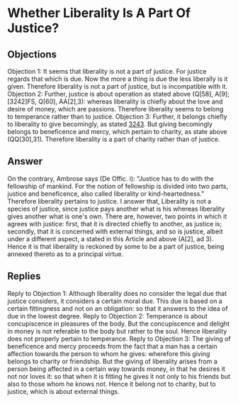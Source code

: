 # Whether Liberality Is A Part Of Justice?
## Objections
Objection 1: It seems that liberality is not a part of justice. For justice regards that which is due. Now the more a thing is due the less liberally is it given. Therefore liberality is not a part of justice, but is incompatible with it.
Objection 2: Further, justice is about operation as stated above (Q[58], A[9]; [3242]FS, Q[60], AA[2],3): whereas liberality is chiefly about the love and desire of money, which are passions. Therefore liberality seems to belong to temperance rather than to justice.
Objection 3: Further, it belongs chiefly to liberality to give becomingly, as stated [3243](A[4]). But giving becomingly belongs to beneficence and mercy, which pertain to charity, as state above (QQ[30],31). Therefore liberality is a part of charity rather than of justice.
## Answer
On the contrary, Ambrose says (De Offic. i): "Justice has to do with the fellowship of mankind. For the notion of fellowship is divided into two parts, justice and beneficence, also called liberality or kind-heartedness." Therefore liberality pertains to justice.
I answer that, Liberality is not a species of justice, since justice pays another what is his whereas liberality gives another what is one's own. There are, however, two points in which it agrees with justice: first, that it is directed chiefly to another, as justice is; secondly, that it is concerned with external things, and so is justice, albeit under a different aspect, a stated in this Article and above (A[2], ad 3). Hence it is that liberality is reckoned by some to be a part of justice, being annexed thereto as to a principal virtue.
## Replies
Reply to Objection 1: Although liberality does no consider the legal due that justice considers, it considers a certain moral due. This due is based on a certain fittingness and not on an obligation: so that it answers to the idea of due in the lowest degree.
Reply to Objection 2: Temperance is about concupiscence in pleasures of the body. But the concupiscence and delight in money is not referable to the body but rather to the soul. Hence liberality does not properly pertain to temperance.
Reply to Objection 3: The giving of beneficence and mercy proceeds from the fact that a man has a certain affection towards the person to whom he gives: wherefore this giving belongs to charity or friendship. But the giving of liberality arises from a person being affected in a certain way towards money, in that he desires it not nor loves it: so that when it is fitting he gives it not only to his friends but also to those whom he knows not. Hence it belong not to charity, but to justice, which is about external things.
